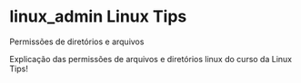 # linux_admin Linux Tips
Permissões de diretórios e arquivos

Explicação das permissões de arquivos e diretórios linux do curso da Linux Tips!
